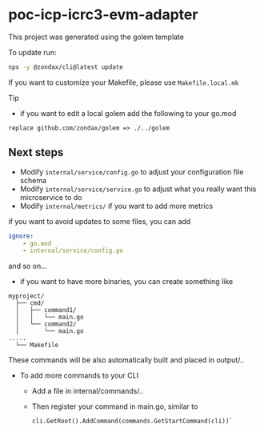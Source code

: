 # poc-icp-icrc3-evm-adapter

This project was generated using the golem template

To update run:

```sh
npx -y @zondax/cli@latest update
```

If you want to customize your Makefile, please use `Makefile.local.mk`

Tip
- if you want to edit a local golem add the following to your go.mod
```text
replace github.com/zondax/golem => ./../golem
```

## Next steps

- Modify `internal/service/config.go` to adjust your configuration file schema
- Modify `internal/service/service.go` to adjust what you really want this microservice to do
- Modify `internal/metrics/` if you want to add more metrics

if you want to avoid updates to some files, you can add

```yaml
ignore:
    - go.mod
    - internal/service/config.go
```

and so on...

- if you want to have more binaries, you can create something like

```
myproject/
  ├── cmd/
  │   ├── command1/
  │   │   └── main.go
  │   └── command2/
  │       └── main.go
.....
  └── Makefile
```

These commands will be also automatically built and placed in output/..

- To add more commands to your CLI
  - Add a file in internal/commands/..
  - Then register your command in main.go, similar to 

    ```golang
    cli.GetRoot().AddCommand(commands.GetStartCommand(cli))`
    ```
